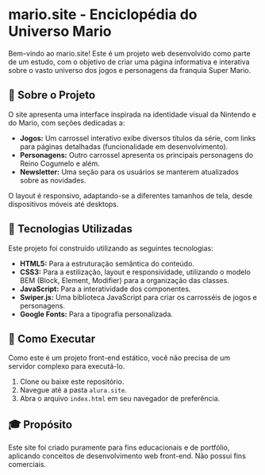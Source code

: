 #  mario.site - Enciclopédia do Universo Mario

Bem-vindo ao mario.site! Este é um projeto web desenvolvido como parte de um estudo, com o objetivo de criar uma página informativa e interativa sobre o vasto universo dos jogos e personagens da franquia Super Mario.

## 📖 Sobre o Projeto

O site apresenta uma interface inspirada na identidade visual da Nintendo e do Mario, com seções dedicadas a:

- **Jogos:** Um carrossel interativo exibe diversos títulos da série, com links para páginas detalhadas (funcionalidade em desenvolvimento).
- **Personagens:** Outro carrossel apresenta os principais personagens do Reino Cogumelo e além.
- **Newsletter:** Uma seção para os usuários se manterem atualizados sobre as novidades.

O layout é responsivo, adaptando-se a diferentes tamanhos de tela, desde dispositivos móveis até desktops.

## 🚀 Tecnologias Utilizadas

Este projeto foi construído utilizando as seguintes tecnologias:

- **HTML5:** Para a estruturação semântica do conteúdo.
- **CSS3:** Para a estilização, layout e responsividade, utilizando o modelo BEM (Block, Element, Modifier) para a organização das classes.
- **JavaScript:** Para a interatividade dos componentes.
- **Swiper.js:** Uma biblioteca JavaScript para criar os carrosséis de jogos e personagens.
- **Google Fonts:** Para a tipografia personalizada.

## 🏁 Como Executar

Como este é um projeto front-end estático, você não precisa de um servidor complexo para executá-lo.

1.  Clone ou baixe este repositório.
2.  Navegue até a pasta `alura.site`.
3.  Abra o arquivo `index.html` em seu navegador de preferência.

## 🎓 Propósito

Este site foi criado puramente para fins educacionais e de portfólio, aplicando conceitos de desenvolvimento web front-end. Não possui fins comerciais.